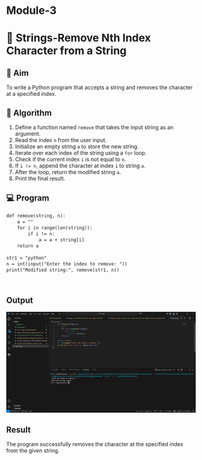# Module-3
# 🧹 Strings-Remove Nth Index Character from a String

## 🎯 Aim
To write a Python program that accepts a string and removes the character at a specified index.

## 🧠 Algorithm
1. Define a function named `remove` that takes the input string as an argument.
2. Read the index `n` from the user input.
3. Initialize an empty string `a` to store the new string.
4. Iterate over each index of the string using a `for` loop.
5. Check if the current index `i` is not equal to `n`.
6. If `i != n`, append the character at index `i` to string `a`.
7. After the loop, return the modified string `a`.
8. Print the final result.

## 💻 Program
```
def remove(string, n):
    a = ""
    for i in range(len(string)):
        if i != n:
            a = a + string[i]
    return a

str1 = "python"
n = int(input("Enter the index to remove: "))
print("Modified string:", remove(str1, n))



```

## Output
![alt text](<image copy.png>)


## Result
The program successfully removes the character at the specified index from the given string.